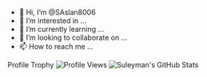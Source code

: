 - 👋 Hi, I’m @SAslan8006
- 👀 I’m interested in ...
- 🌱 I’m currently learning ...
- 💞️ I’m looking to collaborate on ...
- 📫 How to reach me ...

<!---
SAslan8006/SAslan8006 is a ✨ special ✨ repository because its `README.md` (this file) appears on your GitHub profile.
You can click the Preview link to take a look at your changes.
--->
 Profile Trophy
![Profile Views](https://komarev.com/ghpvc/?username=SAslan8006)
![Suleyman's GitHub Stats](https://github-readme-stats.vercel.app/api?username=SAslan8006&show_icons=true)
